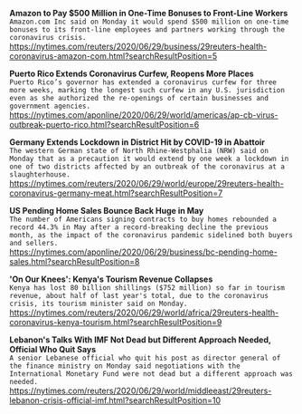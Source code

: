 **Amazon to Pay $500 Million in One-Time Bonuses to Front-Line Workers**\
`Amazon.com Inc said on Monday it would spend $500 million on one-time bonuses to its front-line employees and partners working through the coronavirus crisis.`\
https://nytimes.com/reuters/2020/06/29/business/29reuters-health-coronavirus-amazon-com.html?searchResultPosition=5

**Puerto Rico Extends Coronavirus Curfew, Reopens More Places**\
`Puerto Rico’s governor has extended a coronavirus curfew for three more weeks, marking the longest such curfew in any U.S. jurisdiction even as she authorized the re-openings of certain businesses and government agencies.`\
https://nytimes.com/aponline/2020/06/29/world/americas/ap-cb-virus-outbreak-puerto-rico.html?searchResultPosition=6

**Germany Extends Lockdown in District Hit by COVID-19 in Abattoir**\
`The western German state of North Rhine-Westphalia (NRW) said on Monday that as a precaution it would extend by one week a lockdown in one of two districts affected by an outbreak of the coronavirus at a slaughterhouse.`\
https://nytimes.com/reuters/2020/06/29/world/europe/29reuters-health-coronavirus-germany-meat.html?searchResultPosition=7

**US Pending Home Sales Bounce Back Huge in May**\
`The number of Americans signing contracts to buy homes rebounded a record 44.3% in May after a record-breaking decline the previous month, as the impact of the coronavirus pandemic sidelined both buyers and sellers.`\
https://nytimes.com/aponline/2020/06/29/business/bc-pending-home-sales.html?searchResultPosition=8

**'On Our Knees': Kenya's Tourism Revenue Collapses**\
`Kenya has lost 80 billion shillings ($752 million) so far in tourism revenue, about half of last year's total, due to the coronavirus crisis, its tourism minister said on Monday. `\
https://nytimes.com/reuters/2020/06/29/world/africa/29reuters-health-coronavirus-kenya-tourism.html?searchResultPosition=9

**Lebanon's Talks With IMF Not Dead but Different Approach Needed, Official Who Quit Says**\
`A senior Lebanese official who quit his post as director general of the finance ministry on Monday said negotiations with the International Monetary Fund were not dead but a different approach was needed.`\
https://nytimes.com/reuters/2020/06/29/world/middleeast/29reuters-lebanon-crisis-official-imf.html?searchResultPosition=10

